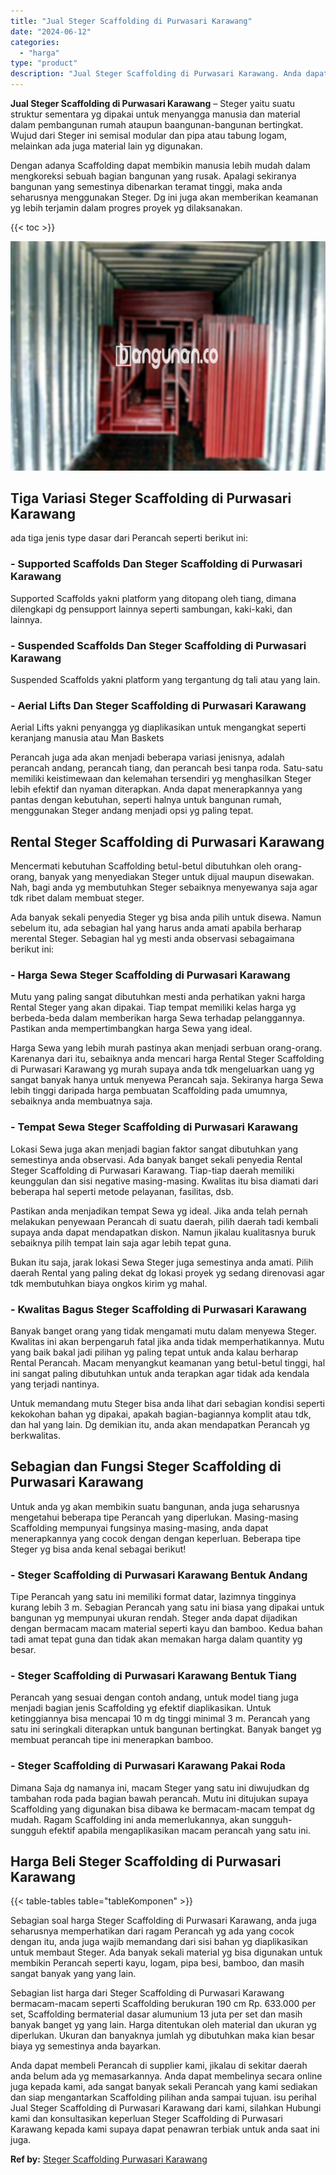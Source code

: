 ```yaml
---
title: "Jual Steger Scaffolding di Purwasari Karawang"
date: "2024-06-12"
categories: 
  - "harga"
type: "product"
description: "Jual Steger Scaffolding di Purwasari Karawang. Anda dapat membeli Perancah di supplier kami, jikalau di sekitar daerah anda belum ada yg memasarkannya. Anda..."
---
```


**Jual Steger Scaffolding di Purwasari Karawang** – Steger yaitu suatu struktur sementara yg dipakai untuk menyangga manusia dan material dalam pembangunan rumah ataupun baangunan-bangunan bertingkat. Wujud dari Steger ini semisal modular dan pipa atau tabung logam, melainkan ada juga material lain yg digunakan.

Dengan adanya Scaffolding dapat membikin manusia lebih mudah dalam mengkoreksi sebuah bagian bangunan yang rusak. Apalagi sekiranya bangunan yang semestinya dibenarkan teramat tinggi, maka anda seharusnya menggunakan Steger. Dg ini juga akan memberikan keamanan yg lebih terjamin dalam progres proyek yg dilaksanakan.

{{< toc >}}

![Jual Steger Scaffolding di Purwasari Karawang](/images/sewa-scaffolding-steger-15.png)

## Tiga Variasi Steger Scaffolding di Purwasari Karawang

ada tiga jenis type dasar dari Perancah seperti berikut ini:

### \- Supported Scaffolds Dan Steger Scaffolding di Purwasari Karawang

Supported Scaffolds yakni platform yang ditopang oleh tiang, dimana dilengkapi dg pensupport lainnya seperti sambungan, kaki-kaki, dan lainnya.

### \- Suspended Scaffolds Dan Steger Scaffolding di Purwasari Karawang

Suspended Scaffolds yakni platform yang tergantung dg tali atau yang lain.

### \- Aerial Lifts Dan Steger Scaffolding di Purwasari Karawang

Aerial Lifts yakni penyangga yg diaplikasikan untuk mengangkat seperti keranjang manusia atau Man Baskets

Perancah juga ada akan menjadi beberapa variasi jenisnya, adalah perancah andang, perancah tiang, dan perancah besi tanpa roda. Satu-satu memiliki keistimewaan dan kelemahan tersendiri yg menghasilkan Steger lebih efektif dan nyaman diterapkan. Anda dapat menerapkannya yang pantas dengan kebutuhan, seperti halnya untuk bangunan rumah, menggunakan Steger andang menjadi opsi yg paling tepat.

## Rental Steger Scaffolding di Purwasari Karawang

Mencermati kebutuhan Scaffolding betul-betul dibutuhkan oleh orang-orang, banyak yang menyediakan Steger untuk dijual maupun disewakan. Nah, bagi anda yg membutuhkan Steger sebaiknya menyewanya saja agar tdk ribet dalam membuat steger.

Ada banyak sekali penyedia Steger yg bisa anda pilih untuk disewa. Namun sebelum itu, ada sebagian hal yang harus anda amati apabila berharap merental Steger. Sebagian hal yg mesti anda observasi sebagaimana berikut ini:

### \- Harga Sewa Steger Scaffolding di Purwasari Karawang

Mutu yang paling sangat dibutuhkan mesti anda perhatikan yakni harga Rental Steger yang akan dipakai. Tiap tempat memiliki kelas harga yg berbeda-beda dalam memberikan harga Sewa terhadap pelanggannya. Pastikan anda mempertimbangkan harga Sewa yang ideal.

Harga Sewa yang lebih murah pastinya akan menjadi serbuan orang-orang. Karenanya dari itu, sebaiknya anda mencari harga Rental Steger Scaffolding di Purwasari Karawang yg murah supaya anda tdk mengeluarkan uang yg sangat banyak hanya untuk menyewa Perancah saja. Sekiranya harga Sewa lebih tinggi daripada harga pembuatan Scaffolding pada umumnya, sebaiknya anda membuatnya saja.

### \- Tempat Sewa Steger Scaffolding di Purwasari Karawang

Lokasi Sewa juga akan menjadi bagian faktor sangat dibutuhkan yang semestinya anda observasi. Ada banyak banget sekali penyedia Rental Steger Scaffolding di Purwasari Karawang. Tiap-tiap daerah memiliki keunggulan dan sisi negative masing-masing. Kwalitas itu bisa diamati dari beberapa hal seperti metode pelayanan, fasilitas, dsb.

Pastikan anda menjadikan tempat Sewa yg ideal. Jika anda telah pernah melakukan penyewaan Perancah di suatu daerah, pilih daerah tadi kembali supaya anda dapat mendapatkan diskon. Namun jikalau kualitasnya buruk sebaiknya pilih tempat lain saja agar lebih tepat guna.

Bukan itu saja, jarak lokasi Sewa Steger juga semestinya anda amati. Pilih daerah Rental yang paling dekat dg lokasi proyek yg sedang direnovasi agar tdk membutuhkan biaya ongkos kirim yg mahal.

### \- Kwalitas Bagus Steger Scaffolding di Purwasari Karawang

Banyak banget orang yang tidak mengamati mutu dalam menyewa Steger. Kwalitas ini akan berpengaruh fatal jika anda tidak memperhatikannya. Mutu yang baik bakal jadi pilihan yg paling tepat untuk anda kalau berharap Rental Perancah. Macam menyangkut keamanan yang betul-betul tinggi, hal ini sangat paling dibutuhkan untuk anda terapkan agar tidak ada kendala yang terjadi nantinya.

Untuk memandang mutu Steger bisa anda lihat dari sebagian kondisi seperti kekokohan bahan yg dipakai, apakah bagian-bagiannya komplit atau tdk, dan hal yang lain. Dg demikian itu, anda akan mendapatkan Perancah yg berkwalitas.

## Sebagian dan Fungsi Steger Scaffolding di Purwasari Karawang

Untuk anda yg akan membikin suatu bangunan, anda juga seharusnya mengetahui beberapa tipe Perancah yang diperlukan. Masing-masing Scaffolding mempunyai fungsinya masing-masing, anda dapat menerapkannya yang cocok dengan dengan keperluan. Beberapa tipe Steger yg bisa anda kenal sebagai berikut!

### \- Steger Scaffolding di Purwasari Karawang Bentuk Andang

Tipe Perancah yang satu ini memiliki format datar, lazimnya tingginya kurang lebih 3 m. Sebagian Perancah yang satu ini biasa yang dipakai untuk bangunan yg mempunyai ukuran rendah. Steger anda dapat dijadikan dengan bermacam macam material seperti kayu dan bamboo. Kedua bahan tadi amat tepat guna dan tidak akan memakan harga dalam quantity yg besar.

### \- Steger Scaffolding di Purwasari Karawang Bentuk Tiang

Perancah yang sesuai dengan contoh andang, untuk model tiang juga menjadi bagian jenis Scaffolding yg efektif diaplikasikan. Untuk ketinggiannya bisa mencapai 10 m dg tinggi minimal 3 m. Perancah yang satu ini seringkali diterapkan untuk bangunan bertingkat. Banyak banget yg membuat perancah tipe ini menerapkan bamboo.

### \- Steger Scaffolding di Purwasari Karawang Pakai Roda

Dimana Saja dg namanya ini, macam Steger yang satu ini diwujudkan dg tambahan roda pada bagian bawah perancah. Mutu ini ditujukan supaya Scaffolding yang digunakan bisa dibawa ke bermacam-macam tempat dg mudah. Ragam Scaffolding ini anda memerlukannya, akan sungguh-sungguh efektif apabila mengaplikasikan macam perancah yang satu ini.

## Harga Beli Steger Scaffolding di Purwasari Karawang

{{< table-tables table="tableKomponen" >}}

Sebagian soal harga Steger Scaffolding di Purwasari Karawang, anda juga seharusnya memperhatikan dari ragam Perancah yg ada yang cocok dengan itu, anda juga wajib memandang dari sisi bahan yg diaplikasikan untuk membaut Steger. Ada banyak sekali material yg bisa digunakan untuk membikin Perancah seperti kayu, logam, pipa besi, bamboo, dan masih sangat banyak yang yang lain.

Sebagian list harga dari Steger Scaffolding di Purwasari Karawang bermacam-macam seperti Scaffolding berukuran 190 cm Rp. 633.000 per set, Scaffolding bermaterial dasar alumunium 13 juta per set dan masih banyak banget yg yang lain. Harga ditentukan oleh material dan ukuran yg diperlukan. Ukuran dan banyaknya jumlah yg dibutuhkan maka kian besar biaya yg semestinya anda bayarkan.

Anda dapat membeli Perancah di supplier kami, jikalau di sekitar daerah anda belum ada yg memasarkannya. Anda dapat membelinya secara online juga kepada kami, ada sangat banyak sekali Perancah yang kami sediakan dan siap mengantarkan Scaffolding pilihan anda sampai tujuan. isu perihal Jual Steger Scaffolding di Purwasari Karawang dari kami, silahkan Hubungi kami dan konsultasikan keperluan Steger Scaffolding di Purwasari Karawang kepada kami supaya dapat penawran terbiak untuk anda saat ini juga.

**Ref by:** [Steger Scaffolding Purwasari Karawang](https://id.wikipedia.org/wiki/Steger)

